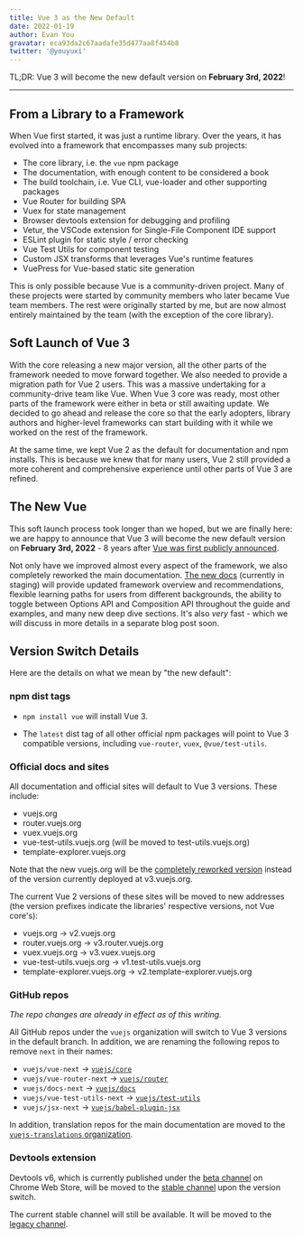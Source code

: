 ```yaml
---
title: Vue 3 as the New Default
date: 2022-01-19
author: Evan You
gravatar: eca93da2c67aadafe35d477aa8f454b8
twitter: '@youyuxi'
---
```


TL;DR: Vue 3 will become the new default version on **February 3rd, 2022**!

---

## From a Library to a Framework

When Vue first started, it was just a runtime library. Over the years, it has evolved into a framework that encompasses many sub projects:

- The core library, i.e. the `vue` npm package
- The documentation, with enough content to be considered a book
- The build toolchain, i.e. Vue CLI, vue-loader and other supporting packages
- Vue Router for building SPA
- Vuex for state management
- Browser devtools extension for debugging and profiling
- Vetur, the VSCode extension for Single-File Component IDE support
- ESLint plugin for static style / error checking
- Vue Test Utils for component testing
- Custom JSX transforms that leverages Vue's runtime features
- VuePress for Vue-based static site generation

This is only possible because Vue is a community-driven project. Many of these projects were started by community members who later became Vue team members. The rest were originally started by me, but are now almost entirely maintained by the team (with the exception of the core library).

## Soft Launch of Vue 3

With the core releasing a new major version, all the other parts of the framework needed to move forward together. We also needed to provide a migration path for Vue 2 users. This was a massive undertaking for a community-drive team like Vue. When Vue 3 core was ready, most other parts of the framework were either in beta or still awaiting update. We decided to go ahead and release the core so that the early adopters, library authors and higher-level frameworks can start building with it while we worked on the rest of the framework.

At the same time, we kept Vue 2 as the default for documentation and npm installs. This is because we knew that for many users, Vue 2 still provided a more coherent and comprehensive experience until other parts of Vue 3 are refined.

## The New Vue

This soft launch process took longer than we hoped, but we are finally here: we are happy to announce that Vue 3 will become the new default version on **February 3rd, 2022** - 8 years after [Vue was first publicly announced](https://news.ycombinator.com/item?id=7169288).

Not only have we improved almost every aspect of the framework, we also completely reworked the main documentation. [The new docs](https://staging.vuejs.org) (currently in staging) will provide updated framework overview and recommendations, flexible learning paths for users from different backgrounds, the ability to toggle between Options API and Composition API throughout the guide and examples, and many new deep dive sections. It's also *very* fast - which we will discuss in more details in a separate blog post soon.

## Version Switch Details

Here are the details on what we mean by "the new default":

### npm dist tags

- `npm install vue` will install Vue 3.

- The `latest` dist tag of all other official npm packages will point to Vue 3 compatible versions, including `vue-router`, `vuex`, `@vue/test-utils`.

### Official docs and sites

All documentation and official sites will default to Vue 3 versions. These include:

- vuejs.org
- router.vuejs.org
- vuex.vuejs.org
- vue-test-utils.vuejs.org (will be moved to test-utils.vuejs.org)
- template-explorer.vuejs.org

Note that the new vuejs.org will be the [completely reworked version](https://staging.vuejs.org) instead of the version currently deployed at v3.vuejs.org.

The current Vue 2 versions of these sites will be moved to new addresses (the version prefixes indicate the libraries' respective versions, not Vue core's):

- vuejs.org -> v2.vuejs.org
- router.vuejs.org -> v3.router.vuejs.org
- vuex.vuejs.org -> v3.vuex.vuejs.org
- vue-test-utils.vuejs.org -> v1.test-utils.vuejs.org
- template-explorer.vuejs.org -> v2.template-explorer.vuejs.org

### GitHub repos

_The repo changes are already in effect as of this writing._

All GitHub repos under the `vuejs` organization will switch to Vue 3 versions in the default branch. In addition, we are renaming the following repos to remove `next` in their names:

- `vuejs/vue-next` -> [`vuejs/core`](https://github.com/vuejs/core)
- `vuejs/vue-router-next` -> [`vuejs/router`](https://github.com/vuejs/router)
- `vuejs/docs-next` -> [`vuejs/docs`](https://github.com/vuejs/docs)
- `vuejs/vue-test-utils-next` -> [`vuejs/test-utils`](https://github.com/vuejs/test-utils)
- `vuejs/jsx-next` -> [`vuejs/babel-plugin-jsx`](https://github.com/vuejs/babel-plugin-jsx)

In addition, translation repos for the main documentation are moved to the [`vuejs-translations` organization](https://github.com/vuejs-translations).

### Devtools extension

Devtools v6, which is currently published under the [beta channel](https://chrome.google.com/webstore/detail/vuejs-devtools/ljjemllljcmogpfapbkkighbhhppjdbg) on Chrome Web Store, will be moved to the [stable channel](https://chrome.google.com/webstore/detail/vuejs-devtools/nhdogjmejiglipccpnnnanhbledajbpd) upon the version switch.

The current stable channel will still be available. It will be moved to the [legacy channel](https://chrome.google.com/webstore/detail/vuejs-devtools/iaajmlceplecbljialhhkmedjlpdblhp).
